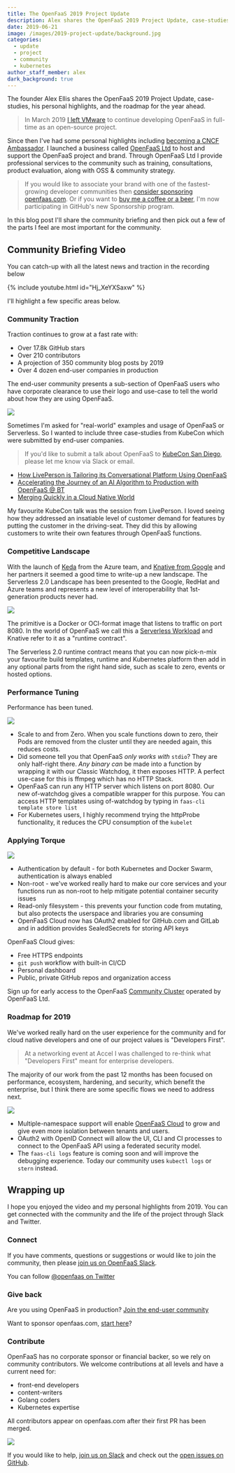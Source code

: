 ```yaml
---
title: The OpenFaaS 2019 Project Update
description: Alex shares the OpenFaaS 2019 Project Update, case-studies, personal highlights, and the roadmap for the year.
date: 2019-06-21
image: /images/2019-project-update/background.jpg
categories:
  - update
  - project
  - community
  - kubernetes
author_staff_member: alex
dark_background: true
---
```


The founder Alex Ellis shares the OpenFaaS 2019 Project Update, case-studies, his personal highlights, and the roadmap for the year ahead.

> In March 2019 [I left VMware](https://blog.alexellis.io/openfaas-bright-2019/) to continue developing OpenFaaS in full-time as an open-source project.

Since then I've had some personal highlights including [becoming a CNCF Ambassador](https://blog.alexellis.io/joining-the-cncf-ambassadors/). I launched a business called [OpenFaaS Ltd](https://www.openfaas.com/support/) to host and support the OpenFaaS project and brand. Through OpenFaaS Ltd I provide professional services to the community such as training, consultations, product evaluation, along with OSS & community strategy.

> If you would like to associate your brand with one of the fastest-growing developer communities then [consider sponsoring openfaas.com](https://www.openfaas.com/support/). Or if you want to [buy me a coffee or a beer](https://github.com/users/alexellis/sponsorship), I'm now participating in GitHub's new Sponsorship program.

In this blog post I'll share the community briefing and then pick out a few of the parts I feel are most important for the community.

## Community Briefing Video

You can catch-up with all the latest news and traction in the recording below

{% include youtube.html id="Hj_XeYXSaxw" %}

I'll highlight a few specific areas below.

### Community Traction

Traction continues to grow at a fast rate with:

* Over 17.8k GitHub stars
* Over 210 contributors
* A projection of 350 community blog posts by 2019
* Over 4 dozen end-user companies in production

The end-user community presents a sub-section of OpenFaaS users who have corporate clearance to use their logo and use-case to tell the world about how they are using OpenFaaS.

![](/images/2019-project-update/end-users.jpg)

 Sometimes I'm asked for "real-world" examples and usage of OpenFaaS or Serverless. So I wanted to include three case-studies from KubeCon which were submitted by end-user companies.

 > If you'd like to submit a talk about OpenFaaS to [KubeCon San Diego](https://events.linuxfoundation.org/events/kubecon-cloudnativecon-north-america-2019/), please let me know via Slack or email.

* [How LivePerson is Tailoring its Conversational Platform Using OpenFaaS](https://kccnceu19.sched.com/event/MPeR/how-liveperson-is-tailoring-its-conversational-platform-using-openfaas-simon-pelczer-liveperson-ivana-yovcheva-vmware)
* [Accelerating the Journey of an AI Algorithm to Production with OpenFaaS @ BT](https://kccnceu19.sched.com/event/MPeF/accelerating-the-journey-of-an-ai-algorithm-to-production-with-openfaas-joost-noppen-bt-plc-alex-ellis-vmware)
* [Merging Quickly in a Cloud Native World](https://kccnceu19.sched.com/event/MPZM/merging-quickly-in-a-cloud-native-world-lucas-roesler-contiamo)

My favourite KubeCon talk was the session from LivePerson. I loved seeing how they addressed an insatiable level of customer demand for features by putting the customer in the driving-seat. They did this by allowing customers to write their own features through OpenFaaS functions.

### Competitive Landscape

With the launch of [Keda](https://cloudblogs.microsoft.com/opensource/2019/05/06/announcing-keda-kubernetes-event-driven-autoscaling-containers/) from the Azure team, and [Knative from Google](https://cloud.google.com/blog/products/containers-kubernetes/knative-bringing-serverless-to-kubernetes-everywhere) and her partners it seemed a good time to write-up a new landscape. The Serverless 2.0 Landscape has been presented to the Google, RedHat and Azure teams and represents a new level of interoperability that 1st-generation products never had.

![](/images/2019-project-update/serverless2.jpg)

The primitive is a Docker or OCI-format image that listens to traffic on port 8080. In the world of OpenFaaS we call this a [Serverless Workload](https://docs.openfaas.com/reference/workloads/) and Knative refer to it as a "runtime contract".

The Serverless 2.0 runtime contract means that you can now pick-n-mix your favourite build templates, runtime and Kubernetes platform then add in any optional parts from the right hand side, such as scale to zero, events or hosted options.

### Performance Tuning

Performance has been tuned.

![](/images/2019-project-update/performance.jpg)

* Scale to and from Zero. When you scale functions down to zero, their Pods are removed from the cluster until they are needed again, this reduces costs.
* Did someone tell you that OpenFaaS *only works with* `stdio`? They are only half-right there. *Any binary can* be made into a function by wrapping it with our Classic Watchdog, it then exposes HTTP. A perfect use-case for this is ffmpeg which has no HTTP Stack.
* OpenFaaS can run any HTTP server which listens on port 8080. Our new of-watchdog gives a compatible wrapper for this purpose. You can access HTTP templates using of-watchdog by typing in `faas-cli template store list`
* For Kubernetes users, I highly recommend trying the httpProbe functionality, it reduces the CPU consumption of the `kubelet`

### Applying Torque

![](/images/2019-project-update/security.jpg)

* Authentication by default - for both Kubernetes and Docker Swarm, authentication is always enabled
* Non-root - we've worked really hard to make our core services and your functions run as non-root to help mitigate potential container security issues
* Read-only filesystem - this prevents your function code from mutating, but also protects the userspace and libraries you are consuming
* OpenFaaS Cloud now has OAuth2 enabled for GitHub.com and GitLab and in addition provides SealedSecrets for storing API keys

OpenFaaS Cloud gives:

* Free HTTPS endpoints
* `git push` workflow with built-in CI/CD
* Personal dashboard
* Public, private GitHub repos and organization access

Sign up for early access to the OpenFaaS [Community Cluster](https://github.com/openfaas/community-cluster/) operated by OpenFaaS Ltd.

### Roadmap for 2019

We've worked really hard on the user experience for the community and for cloud native developers and one of our project values is "Developers First".

> At a networking event at Accel I was challenged to re-think what "Developers First" meant for enterprise developers.

The majority of our work from the past 12 months has been focused on performance, ecosystem, hardening, and security, which benefit the enterprise, but I think there are some specific flows we need to address next.

![](/images/2019-project-update/roadmap.jpg)

* Multiple-namespace support will enable [OpenFaaS Cloud](https://github.com/openfaas/openfaas-cloud/) to grow and give even more isolation between tenants and users.
* OAuth2 with OpenID Connect will allow the UI, CLI and CI processes to connect to the OpenFaaS API using a federated security model.
* The `faas-cli logs` feature is coming soon and will improve the debugging experience. Today our community uses `kubectl logs` or `stern` instead.

## Wrapping up

I hope you enjoyed the video and my personal highlights from 2019. You can get connected with the community and the life of the project through Slack and Twitter.

### Connect

If you have comments, questions or suggestions or would like to join the community, then please [join us on OpenFaaS Slack](https://docs.openfaas.com/community/).

You can follow [@openfaas on Twitter](https://twitter.com/openfaas/)

### Give back

Are you using OpenFaaS in production? [Join the end-user community](https://github.com/openfaas/faas/issues/776)

Want to sponsor openfaas.com, [start here](https://www.openfaas.com/support/)?

### Contribute

OpenFaaS has no corporate sponsor or financial backer, so we rely on community contributors. We welcome contributions at all levels and have a current need for:

* front-end developers
* content-writers
* Golang coders
* Kubernetes expertise

All contributors appear on openfaas.com after their first PR has been merged.

![](/images/2019-project-update/contribute.jpg)

If you would like to help, [join us on Slack](https://docs.openfaas.com/community/) and check out the [open issues on GitHub](https://github.com/openfaas/).
